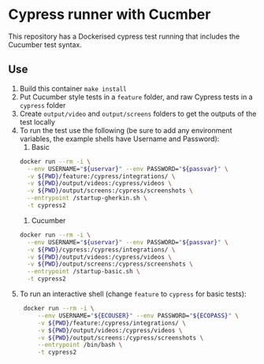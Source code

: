 # Cypress runner with Cucmber

This repository has a Dockerised cypress test running that includes the Cucumber test syntax.

## Use

1. Build this container `make install`
2. Put Cucumber style tests in a `feature` folder, and raw Cypress tests in a `cypress` folder
3. Create `output/video` and `output/screens` folders to get the outputs of the test locally
4. To run the test use the following (be sure to add any environment variables, the example shells have Username and Password):
   1. Basic
   ```sh
   docker run --rm -i \
     --env USERNAME="${uservar}" --env PASSWORD="${passvar}" \
     -v ${PWD}/feature:/cypress/integrations/ \
     -v ${PWD}/output/videos:/cypress/videos \
     -v ${PWD}/output/screens:/cypress/screenshots \
     --entrypoint /startup-gherkin.sh \
     -t cypress2
   ```
   1. Cucumber
   ```sh
   docker run --rm -i \
     --env USERNAME="${uservar}" --env PASSWORD="${passvar}" \
     -v ${PWD}/cypress:/cypress/integrations/ \
     -v ${PWD}/output/videos:/cypress/videos \
     -v ${PWD}/output/screens:/cypress/screenshots \
     --entrypoint /startup-basic.sh \
     -t cypress2
   ```
5. To run an interactive shell (change `feature` to `cypress` for basic tests):
   ```sh
    docker run --rm -i \
        --env USERNAME="${ECOUSER}" --env PASSWORD="${ECOPASS}" \
        -v ${PWD}/feature:/cypress/integrations/ \
        -v ${PWD}/output/videos:/cypress/videos \
        -v ${PWD}/output/screens:/cypress/screenshots \
        --entrypoint /bin/bash \
        -t cypress2   
   ```